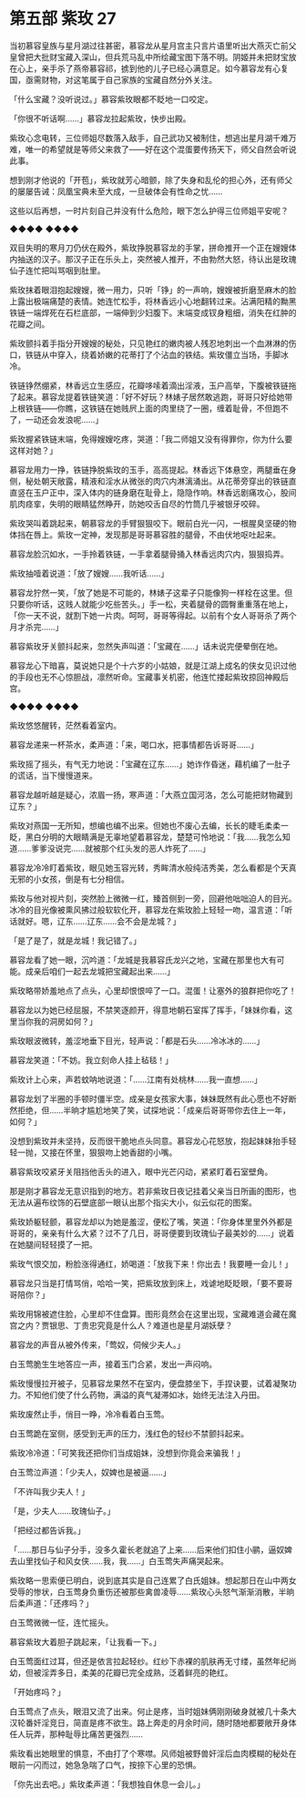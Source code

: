# 第五部 紫玫 27

当初慕容皇族与星月湖过往甚密，慕容龙从星月宫主只言片语里听出大燕灭亡前父皇曾把大批财宝藏入深山，但兵荒马乱中所绘藏宝图下落不明。阴姬并未把财宝放在心上，亲手杀了燕帝慕容祁，掳到他的儿子已经心满意足。如今慕容龙有心复国，亟需财物，对这笔属于自己家族的宝藏自然分外关注。

「什么宝藏？没听说过。」慕容紫玫眼都不眨地一口咬定。

「你很不听话啊……」慕容龙拉起紫玫，快步出殿。

紫玫心念电转，三位师姐尽数落入敌手，自己武功又被制住，想逃出星月湖千难万难，唯一的希望就是等师父来救了——好在这个混蛋要传扬天下，师父自然会听说此事。

想到刚才他说的「开苞」，紫玫就芳心暗颤，除了失身和乱伦的担心外，还有师父的屡屡告诫：凤凰宝典未至大成，一旦破体会有性命之忧……

这些以后再想，一时片刻自己并没有什么危险，眼下怎么护得三位师姐平安呢？

◆◆◆◆ ◆◆◆◆

双目失明的寒月刀仍伏在殿外，紫玫挣脱慕容龙的手掌，拼命推开一个正在嫂嫂体内抽送的汉子。那汉子正在乐头上，突然被人推开，不由勃然大怒，待认出是玫瑰仙子连忙把叫骂咽到肚里。

紫玫抹着眼泪抱起嫂嫂，微一用力，只听「铮」的一声响，嫂嫂被折磨至麻木的脸上露出极端痛楚的表情。她连忙松手，将林香远小心地翻转过来。沾满阳精的黝黑铁链一端焊死在石栏底部，一端伸到少妇腹下。末端变成钗身粗细，消失在红肿的花瓣之间。

紫玫颤抖着手指分开嫂嫂的秘处，只见艳红的嫩肉被人残忍地刺出一个血淋淋的伤口，铁链从中穿入，绕着娇嫩的花蒂打了个沾血的铁结。紫玫僵立当场，手脚冰冷。

铁链铮然绷紧，林香远立生感应，花瓣哆嗦着滴出淫液，玉户高举，下腹被铁链拖了起来。慕容龙提着铁链笑道：「好不好玩？林婊子居然敢逃跑，哥哥只好给她带上根铁链——你瞧，这铁链在她贱屄上面的肉里绕了一圈，缠着耻骨，不但跑不了，一动还会发浪呢……」

紫玫握紧铁链末端，免得嫂嫂吃疼，哭道：「我二师姐又没有得罪你，你为什么要这样对她？」

慕容龙用力一挣，铁链挣脱紫玫的玉手，高高提起。林香远下体悬空，两腿垂在身侧，秘处朝天敞露，精液和淫水从微张的肉穴内淋漓涌出。从花蒂旁穿出的铁链直直竖在玉户正中，深入体内的链身磨在耻骨上，隐隐作响。林香远剧痛攻心，股间肌肉痉挛，失明的眼睛猛然睁开，防她咬舌自尽的竹筒几乎被银牙咬碎。

紫玫哭叫着跳起来，朝慕容龙的手臂狠狠咬下。眼前白光一闪，一根腥臭坚硬的物体挡在唇上。紫玫一定神，发现那是哥哥慕容胜的腿骨，不由伏地呕吐起来。

慕容龙脸沉如水，一手拎着铁链，一手拿着腿骨捅入林香远肉穴内，狠狠捣弄。

紫玫抽噎着说道：「放了嫂嫂……我听话……」

慕容龙狞然一笑，「放了她是不可能的，林婊子这辈子只能像狗一样栓在这里。但只要你听话，这贱人就能少吃些苦头。」手一松，夹着腿骨的圆臀重重落在地上，「你一天不说，就割下她一片肉。呵呵，哥哥等得起。以前有个女人哥哥杀了两个月才杀完……」

慕容紫玫牙关颤抖起来，忽然失声叫道：「宝藏在……」话未说完便晕倒在地。

慕容龙心下暗喜，莫说她只是个十六岁的小姑娘，就是江湖上成名的侠女见识过他的手段也无不心惊胆战，凛然听命。宝藏事关机密，他连忙搂起紫玫掠回神殿后宫。

◆◆◆◆ ◆◆◆◆

紫玫悠悠醒转，茫然看着室内。

慕容龙递来一杯茶水，柔声道：「来，喝口水，把事情都告诉哥哥……」

紫玫摇了摇头，有气无力地说：「宝藏在辽东……」她诈作昏迷，藉机编了一肚子的谎话，当下慢慢道来。

慕容龙越听越是疑心，浓眉一扬，寒声道：「大燕立国河洛，怎么可能把财物藏到辽东？」

紫玫对燕国一无所知，想编也编不出来。但她也不废心去编，长长的睫毛柔柔一眨，黑白分明的大眼睛满是无辜地望着慕容龙，楚楚可怜地说：「我……我怎么知道……爹爹没说完……就被那个红头发的恶人炸死了……」

慕容龙冷冷盯着紫玫，眼见她玉容光转，秀眸清水般纯洁秀美，怎么看都是个天真无邪的小女孩，倒是有七分相信。

紫玫与他对视片刻，突然脸上微微一红，臻首侧到一旁，回避他咄咄迫人的目光。冰冷的目光像被熏风拂过般软软化开，慕容龙在紫玫脸上轻轻一吻，温言道：「听话就好。嗯，辽东……辽东……会不会是龙城？」

「是了是了，就是龙城！我记错了。」

慕容龙看了她一眼，沉吟道：「龙城是我慕容氏龙兴之地，宝藏在那里也大有可能。成亲后咱们一起去龙城把宝藏起出来……」

紫玫略带娇羞地点了点头，心里却恨恨啐了一口。混蛋！让塞外的狼群把你吃了！

慕容龙以为她已经屈服，不禁笑逐颜开，得意地朝石室挥了挥手，「妹妹你看，这里当你我的洞房如何？」

紫玫眼波微转，羞涩地垂下目光，轻声说：「都是石头……冷冰冰的……」

慕容龙笑道：「不妨。我立刻命人挂上毡毯！」

紫玫计上心来，声若蚊呐地说道：「……江南有处桃林……我一直想……」

慕容龙划了半圈的手顿时僵半空。成亲是女孩家大事，妹妹既然有此心愿也不好断然拒绝，但……半晌才尴尬地笑了笑，试探地说：「成亲后哥哥带你去住上一年，如何？」

没想到紫玫并未坚持，反而很干脆地点头同意。慕容龙心花怒放，抱起妹妹抬手轻轻一抛，又接在怀里，狠狠吻上她香甜的小嘴。

慕容紫玫咬紧牙关阻挡他舌头的进入，眼中光芒闪动，紧紧盯着石室壁角。

那是刚才慕容龙无意识指到的地方。若非紫玫日夜记挂着父亲当日所画的图形，也无法从遍布纹饰的石壁底部一眼认出那个指尖大小，似云似花的图案。

紫玫娇躯轻颤，慕容龙却以为她是羞涩，便松了嘴，笑道：「你身体里里外外都是哥哥的，亲亲有什么大紧？过不了几日，哥哥便要到玫瑰仙子最美妙的……」说着在她腿间轻轻摸了一把。

紫玫气恨交加，粉脸涨得通红，娇喝道：「放我下来！你出去！我要睡一会儿！」

慕容龙只当是打情骂俏，哈哈一笑，把紫玫放到床上，戏谑地眨眨眼，「要不要哥哥陪你？」

紫玫用锦被遮住脸，心里却不住盘算。图形竟然会在这里出现，宝藏难道会藏在魔宫之内？贾银思、丁贵忠究竟是什么人？难道也是星月湖妖孽？

慕容龙的声音从被外传来，「莺奴，伺候少夫人。」

白玉莺脆生生地答应一声，接着玉门合紧，发出一声闷响。

紫玫慢慢拉开被子，见慕容龙果然不在室内，便盘膝坐下，手捏诀要，试着凝聚功力。不知他们使了什么药物，满溢的真气凝滞如冰，始终无法注入丹田。

紫玫废然止手，俏目一睁，冷冷看着白玉莺。

白玉莺跪在室侧，感受到无声的压力，浅红色的轻纱不禁颤抖起来。

紫玫冷冷道：「可笑我还把你们当成姐妹，没想到你竟会来骗我！」

白玉莺泣声道：「少夫人，奴婢也是被逼……」

「不许叫我少夫人！」

「是，少夫人……玫瑰仙子。」

「把经过都告诉我。」

「……那日与仙子分手，没多久霍长老就追了上来……后来他们扣住小鹂，逼奴婢去山里找仙子和风女侠……我，我……」白玉莺失声痛哭起来。

紫玫略一思索便已明白，说到底其实是自己连累了白氏姐妹。想起那日在山中两女受辱的惨状，白玉莺身负重伤还被那些禽兽凌辱……紫玫心头怒气渐渐消散，半晌后柔声道：「还疼吗？」

白玉莺微微一怔，连忙摇头。

慕容紫玫大着胆子跳起来，「让我看一下。」

白玉莺面红过耳，但还是依言拉起轻纱。红纱下赤裸的肌肤再无寸缕，虽然年纪尚幼，但被淫弄多日，柔美的花瓣已完全成熟，泛着鲜亮的艳红。

「开始疼吗？」

白玉莺点了点头，眼泪又流了出来。何止是疼，当时姐妹俩刚刚破身就被几十条大汉轮番奸淫竞日，简直是疼不欲生。路上奔走的月余时间，随时随地都要敞开身体任人玩弄，那种耻辱比痛苦更强烈……

紫玫看出她眼里的惧意，不由打了个寒噤。风师姐被野兽奸淫后血肉模糊的秘处在眼前一闪而过，她急急喘了口气，按捺下心里的恐惧。

「你先出去吧。」紫玫柔声道：「我想独自休息一会儿。」

